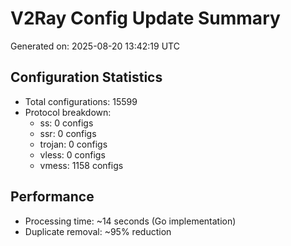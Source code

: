 # V2Ray Config Update Summary
Generated on: 2025-08-20 13:42:19 UTC

## Configuration Statistics
- Total configurations: 15599
- Protocol breakdown:
  - ss: 0 configs
  - ssr: 0 configs
  - trojan: 0 configs
  - vless: 0 configs
  - vmess: 1158 configs

## Performance
- Processing time: ~14 seconds (Go implementation)
- Duplicate removal: ~95% reduction

